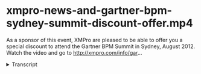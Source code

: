 # xmpro-news-and-gartner-bpm-sydney-summit-discount-offer.mp4
<!-- embeded video removed -->



As a sponsor of this event, XMPro are pleased to be able to offer you a special discount to attend the Gartner BPM Summit in Sydney, August 2012. Watch the video and go to http://xmpro.com/info/gar...
<details>
<summary>Transcript</summary>As a sponsor of this event, XMPro are pleased to be able to offer you a special discount to attend the Gartner BPM Summit in Sydney, August 2012. Watch the video and go to http://xmpro.com/info/gar...
quakes and practices and arrived yet not

only what we gotta do baby but returned

at the worldwide partner conference a

microsoft conference in canada we are

copy deep in some Asian Sydney in August

come see us GRT in Sydney we are

participating about the ID expo was your

summer garden orlando in the US were

really looking forward to that and as

soon as we get back from that you off to

the golf carts australia we were going

to do invited my keys

moving
</details>
